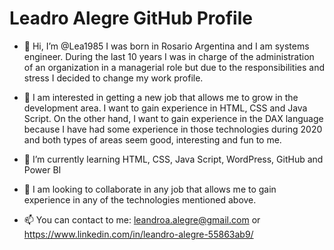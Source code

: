 # Leadro Alegre GitHub Profile
- 👋 Hi, I’m @Lea1985 I was born in Rosario Argentina and I am systems engineer. During the last 10 years I was in charge of the administration of an organization in a managerial role but due to the responsibilities and stress I decided to change my work profile.
- 👀 I am interested in getting a new job that allows me to grow in the development area. I want to gain experience in HTML, CSS and Java Script. On the other hand, I want to gain experience in the DAX language because I have had some experience in those technologies during 2020 and both types of areas seem good, interesting and fun to me.

- 🌱 I’m currently learning HTML, CSS, Java Script, WordPress, GitHub and Power BI
- 💞️ I am looking to collaborate in any job that allows me to gain experience in any of the technologies mentioned above.
- 📫 You can contact to me: leandroa.alegre@gmail.com or https://www.linkedin.com/in/leandro-alegre-55863ab9/

<!---
Lea1985/Lea1985 is a ✨ special ✨ repository because its `README.md` (this file) appears on your GitHub profile.
You can click the Preview link to take a look at your changes.
--->

